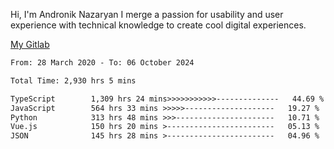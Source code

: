 Hi, I'm Andronik Nazaryan
I merge a passion for usability and user experience with technical knowledge to create cool digital experiences.

[My Gitlab](https://gitlab.com/anridev24)

<!--START_SECTION:waka-->

```txt
From: 28 March 2020 - To: 06 October 2024

Total Time: 2,930 hrs 5 mins

TypeScript        1,309 hrs 24 mins>>>>>>>>>>>--------------   44.69 %
JavaScript        564 hrs 33 mins >>>>>--------------------   19.27 %
Python            313 hrs 48 mins >>>----------------------   10.71 %
Vue.js            150 hrs 20 mins >------------------------   05.13 %
JSON              145 hrs 28 mins >------------------------   04.96 %
```

<!--END_SECTION:waka-->
